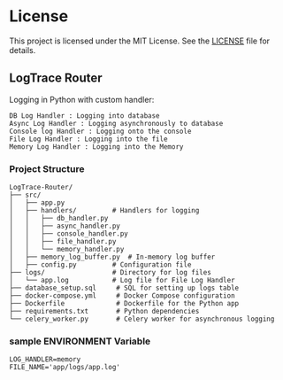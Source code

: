 # License
This project is licensed under the MIT License. See the [LICENSE](https://github.com/Aditya-1998k/Custom-Log-Handler/blob/main/LICENSE) file for details.

## LogTrace Router
Logging in Python with custom handler:
```
DB Log Handler : Logging into database
Async Log Handler : Logging asynchronously to database
Console log Handler : Logging onto the console
File Log Handler : Logging into the file
Memory Log Handler : Logging into the Memory
```

### Project Structure
```
LogTrace-Router/
├── src/                  
│   ├── app.py            
│   ├── handlers/         # Handlers for logging
│   │   ├── db_handler.py
│   │   ├── async_handler.py
│   │   ├── console_handler.py
│   │   ├── file_handler.py
│   │   └── memory_handler.py
│   ├── memory_log_buffer.py  # In-memory log buffer
│   ├── config.py         # Configuration file
├── logs/                 # Directory for log files
│   └── app.log           # Log file for File Log Handler
├── database_setup.sql     # SQL for setting up logs table
├── docker-compose.yml     # Docker Compose configuration
├── Dockerfile             # Dockerfile for the Python app
├── requirements.txt       # Python dependencies
└── celery_worker.py       # Celery worker for asynchronous logging
```

### sample ENVIRONMENT Variable
```
LOG_HANDLER=memory
FILE_NAME='app/logs/app.log'
```

